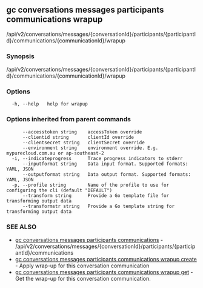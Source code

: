 ## gc conversations messages participants communications wrapup

/api/v2/conversations/messages/{conversationId}/participants/{participantId}/communications/{communicationId}/wrapup

### Synopsis

/api/v2/conversations/messages/{conversationId}/participants/{participantId}/communications/{communicationId}/wrapup

### Options

```
  -h, --help   help for wrapup
```

### Options inherited from parent commands

```
      --accesstoken string    accessToken override
      --clientid string       clientId override
      --clientsecret string   clientSecret override
      --environment string    environment override. E.g. mypurecloud.com.au or ap-southeast-2
  -i, --indicateprogress      Trace progress indicators to stderr
      --inputformat string    Data input format. Supported formats: YAML, JSON
      --outputformat string   Data output format. Supported formats: YAML, JSON
  -p, --profile string        Name of the profile to use for configuring the cli (default "DEFAULT")
      --transform string      Provide a Go template file for transforming output data
      --transformstr string   Provide a Go template string for transforming output data
```

### SEE ALSO

* [gc conversations messages participants communications](gc_conversations_messages_participants_communications.html)	 - /api/v2/conversations/messages/{conversationId}/participants/{participantId}/communications
* [gc conversations messages participants communications wrapup create](gc_conversations_messages_participants_communications_wrapup_create.html)	 - Apply wrap-up for this conversation communication
* [gc conversations messages participants communications wrapup get](gc_conversations_messages_participants_communications_wrapup_get.html)	 - Get the wrap-up for this conversation communication. 


